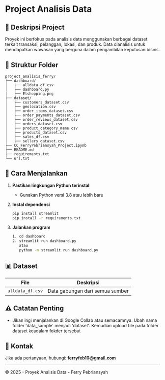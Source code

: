 # Project Analisis Data

## 📌 Deskripsi Project

Proyek ini berfokus pada analisis data menggunakan berbagai dataset terkait transaksi, pelanggan, lokasi, dan produk. Data dianalisis untuk mendapatkan wawasan yang berguna dalam pengambilan keputusan bisnis.

## 📁 Struktur Folder

```
project_analisis_ferry/
├── dashboard/
│   ├── alldata_df.csv
│   ├── dashboard.py
|   ├── Elshopping.png
├── dataset/
│   ├── customers_dataset.csv
│   ├── geolocation.csv
│   ├── order_items_dataset.csv
│   ├── order_payments_dataset.csv
│   ├── order_reviews_dataset.csv
│   ├── orders_dataset.csv
│   ├── product_category_name.csv
│   ├── products_dataset.csv
│   ├── sales_df.csv
│   ├── sellers_dataset.csv
├── CC_FerryPebriansyah_Project.ipynb
├── README.md
├── requirements.txt
└── url.txt
```

## 🚀 Cara Menjalankan

1. **Pastikan lingkungan Python terinstal**
   - Gunakan Python versi 3.8 atau lebih baru
2. **Instal dependensi**

   ```sh
   pip install streamlit
   pip install -r requirements.txt
   ```

3. **Jalankan program**
   ```sh
   1. cd dashboard
   2. streamlit run dashboard.py
      atau
      python -m streamlit run dashboard.py
   ```

## 📊 Dataset

| File             | Deskripsi                       |
| ---------------- | ------------------------------- |
| `alldata_df.csv` | Data gabungan dari semua sumber |

## ⚠️ Catatan Penting

- Jikan ingi menjalankan di Google Collab atau semacamnya. Ubah nama folder 'data_sample' menjadi 'dataset'. Kemudian upload file pada folder dataset keadalam fokder tersebut

## 📧 Kontak

Jika ada pertanyaan, hubungi: **ferryfeb10@gmail.com**

---

© 2025 - Proyek Analisis Data - Ferry Pebriansyah
